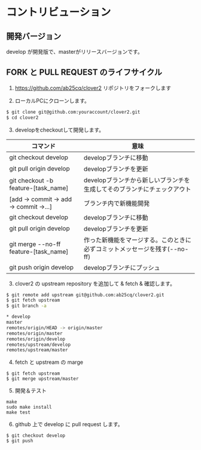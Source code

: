 # コントリビューション

## 開発バージョン

develop が開発版で、masterがリリースバージョンです。

## FORK と PULL REQUEST のライフサイクル

1. https://github.com/ab25cq/clover2 リポジトリをフォークします

2. ローカルPCにクローンします。

```bash
$ git clone git@github.com:youraccount/clover2.git
$ cd clover2
```

3. developをcheckoutして開発します。

コマンド | 意味
--- | ---
|git checkout develop	| developブランチに移動
git pull origin develop	| developブランチを更新
git checkout -b feature-[task_name]	| developブランチから新しいブランチを生成してそのブランチにチェックアウト
[add → commit → add → commit →...]	| ブランチ内で新機能開発
git checkout develop	| developブランチに移動
git pull origin develop	| developブランチを更新
git merge --no-ff feature-[task_name]	| 作った新機能をマージする。このときに必ずコミットメッセージを残す(--no-ff)
git push origin develop	| developブランチにプッシュ

3. clover2 の upstream repository を追加して & fetch & 確認します。

```bash
$ git remote add upstream git@github.com:ab25cq/clover2.git
$ git fetch upstream
$ git branch -a

* develop
master
remotes/origin/HEAD -> origin/master
remotes/origin/master
remotes/origin/develop
remotes/upstream/develop
remotes/upstream/master
```

4. fetch と upstream の marge 

```
$ git fetch upstream
$ git merge upstream/master
```

5. 開発＆テスト

```
make
sudo make install
make test
```

6. github 上で develop に pull request します。


```
$ git checkout develop
$ git push
```
